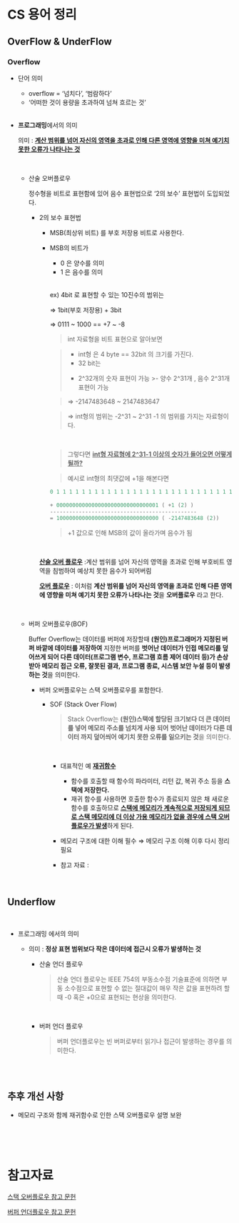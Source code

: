 # CS 용어 정리

## OverFlow & UnderFlow
### Overflow

- 단어 의미
    - overflow = ‘넘치다’, ‘범람하다’
    - ‘어떠한 것이 용량을 초과하여 넘쳐 흐르는 것’
    
    <br>

- **프로그래밍**에서의 의미
    
    의미 : <U>**계산 범위를 넘어 자신의 영역을 초과로 인해 다른 영역에 영향을 미쳐 예기치 못한 오류가 나타나는 것**</U>
    
    <br>
    
    - 산술 오버플로우

        정수형을 비트로 표현함에 있어 음수 표현법으로 ‘2의 보수’ 표현법이 도입되었다.
        
        - 2의 보수 표현법
            - MSB(최상위 비트) 를 부호 저장용 비트로 사용한다.
            - MSB의 비트가
                - 0 은 양수를 의미
                - 1 은 음수를 의미
                
                <br>
                
                ex) 4bit 로 표현할 수 있는 10진수의 범위는
                
                ⇒ 1bit(부호 저장용) + 3bit
                
                ⇒ 0111 ~ 1000 == +7 ~ -8
                
        
                >int 자료형을 비트 표현으로 알아보면
                
                >* int형 은 4 byte == 32bit 의 크기를 가진다.
                >* 32 bit는
                >- 2^32개의 숫자 표현이 가능
                    >- 양수 2^31개 , 음수 2^31개 표현이 가능
                    
                > ⇒ -2147483648 ~ 2147483647 
                    
                > ⇒ int형의 범위는 -2^31 ~ 2^31 -1 의 범위를 가지는 자료형이다.
                
                <br>
                
                >그렇다면 <U>**int형 자료형에 2^31-1 이상의 숫자가 들어오면 어떻게 될까?**</U>
                
                >예시로 int형의 최댓값에 +1을 해본다면
                    
                ``` java
                0 1 1 1 1 1 1 1 1 1 1 1 1 1 1 1 1 1 1 1 1 1 1 1 1 1 1 1 1 1 1 1  (+2147483647 (2) )
                    
                + 00000000000000000000000000000001 ( +1 (2) )
                ----------------------------------------------    
                = 10000000000000000000000000000000 ( -2147483648 (2))
                ```
                    
                >+1 값으로 인해 MSB의 값이 올라가며 음수가 됨
                
                <br>

            <U>**산술 오버 플로우**</U> :계산 범위를 넘어 자신의 영역을 초과로 인해  부호비트 영역을 침범하여 예상치 못한 음수가 되어버림
                
                
                
            <U>**오버 플로우**</U> : 이처럼  **계산 범위를 넘어 자신의 영역을 초과로 인해 다른 영역에 영향을 미쳐 예기치 못한 오류가 나타나는 것**을 **오버플로우** 라고 한다.
        
        <br>

    - 버퍼 오버플로우(BOF)
        
        Buffer Overflow는 데이터를 버퍼에 저장할때 **(원인)프로그래머가 지정된 버퍼 바깥에 데이터를 저장하여** 지정한 버퍼를 **벗어난 데이터가 인접 메모리를 덮어쓰게 되어 다른 데이터(프로그램 변수, 프로그램 흐름 제어 데이터 등)가 손상 받아 메모리 접근 오류, 잘못된 결과, 프로그램 종료, 시스템 보안 누설 등이 발생하는 것**을 의미한다.
        
        - 버퍼 오버플로우는 스택 오버플로우를 포함한다.
            - SOF (Stack Over Flow)
                
                >Stack Overflow는 **(원인)스택에 할당된 크기보다 더 큰 데이터를 넣어 메모리 주소를 넘치게 사용 되어**  **벗어난 데이터가 다른 데이터 까지 덮어씌어 예기치 못한 오류를 일으키는 것**을 의미한다.
                
                <br>

                - 대표적인 예 <U>**재귀함수**</U>
                    - 함수를 호출할 때 함수의 파라미터, 리턴 값, 복귀 주소 등을 **스택에 저장한다.**
                    - 재귀 함수를 사용하면 호출한 함수가 종료되지 않은 채 새로운 함수를 호출하므로 <U>**스택에 메모리가 계속적으로 저장되게 되므로 스택 메모리에 더 이상 가용 메모리가 없을 경우에 스택 오버 플로우가 발생**</U>하게 된다.
                    
                - 메모리 구조에 대한 이해 필수 ⇒ 메모리 구조 이해 이후 다시 정리 필요
                - 참고 자료 : 
                
    
<br>

## Underflow

<br>

- 프로그래밍 에서의 의미
    <br>

    - 의미 : **정상 표현 범위보다 작은 데이터에 접근시 오류가 발생하는 것**


      - 산술 언더 플로우
        
        >산술 언더 플로우는 IEEE 754의 부동소수점 기술표준에 의하면 부동 소수점으로 표현할 수 없는 절대값이 매우 작은 값을 표현하려 할 때 -0 혹은 +0으로 표현되는 현상을 의미한다.
        
        <br>

      - 버퍼 언더 플로우
        
        >버퍼 언더플로우는 빈 버퍼로부터 읽기나 접근이 발생하는 경우를 의미한다.

<br><br>

## 추후 개선 사항
* 메모리 구조와 함께 재귀함수로 인한 스택 오버플로우 설명 보완 

<br><br><br>


# 참고자료

[스택 오버플로우 참고 문헌](https://m.blog.naver.com/PostView.naver?isHttpsRedirect=true&blogId=jsky10503&logNo=221202781343)

[버퍼 언더플로우 참고 문헌](https://devday.tistory.com/entry/%EC%98%A4%EB%B2%84%ED%94%8C%EB%A1%9C%EC%9A%B0-Overflow-vs-%EC%96%B8%EB%8D%94%ED%94%8C%EB%A1%9C%EC%9A%B0-Underflow)

